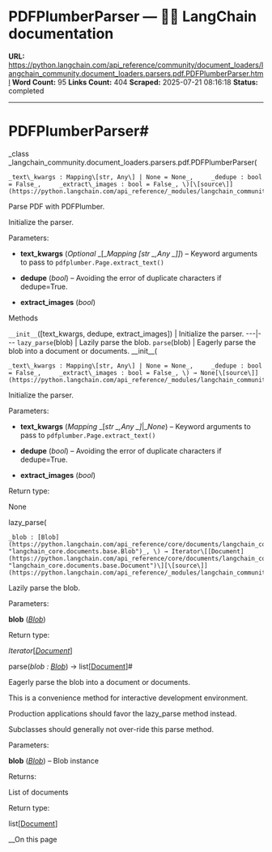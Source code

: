 # PDFPlumberParser — 🦜🔗 LangChain  documentation

**URL:** https://python.langchain.com/api_reference/community/document_loaders/langchain_community.document_loaders.parsers.pdf.PDFPlumberParser.html
**Word Count:** 95
**Links Count:** 404
**Scraped:** 2025-07-21 08:16:18
**Status:** completed

---

# PDFPlumberParser\#

_class _langchain\_community.document\_loaders.parsers.pdf.PDFPlumberParser\(

    _text\_kwargs : Mapping\[str, Any\] | None = None_,     _dedupe : bool = False_,     _extract\_images : bool = False_, \)[\[source\]](https://python.langchain.com/api_reference/_modules/langchain_community/document_loaders/parsers/pdf.html#PDFPlumberParser)\#     

Parse PDF with PDFPlumber.

Initialize the parser.

Parameters:     

  * **text\_kwargs** \(_Optional_ _\[__Mapping_ _\[__str_ _,__Any_ _\]__\]_\) – Keyword arguments to pass to `pdfplumber.Page.extract_text()`

  * **dedupe** \(_bool_\) – Avoiding the error of duplicate characters if dedupe=True.

  * **extract\_images** \(_bool_\)

Methods

`__init__`\(\[text\_kwargs, dedupe, extract\_images\]\) | Initialize the parser.   ---|---   `lazy_parse`\(blob\) | Lazily parse the blob.   `parse`\(blob\) | Eagerly parse the blob into a document or documents.      \_\_init\_\_\(

    _text\_kwargs : Mapping\[str, Any\] | None = None_,     _dedupe : bool = False_,     _extract\_images : bool = False_, \) → None[\[source\]](https://python.langchain.com/api_reference/_modules/langchain_community/document_loaders/parsers/pdf.html#PDFPlumberParser.__init__)\#     

Initialize the parser.

Parameters:     

  * **text\_kwargs** \(_Mapping_ _\[__str_ _,__Any_ _\]__|__None_\) – Keyword arguments to pass to `pdfplumber.Page.extract_text()`

  * **dedupe** \(_bool_\) – Avoiding the error of duplicate characters if dedupe=True.

  * **extract\_images** \(_bool_\)

Return type:     

None

lazy\_parse\(

    _blob : [Blob](https://python.langchain.com/api_reference/core/documents/langchain_core.documents.base.Blob.html#langchain_core.documents.base.Blob "langchain_core.documents.base.Blob")_, \) → Iterator\[[Document](https://python.langchain.com/api_reference/core/documents/langchain_core.documents.base.Document.html#langchain_core.documents.base.Document "langchain_core.documents.base.Document")\][\[source\]](https://python.langchain.com/api_reference/_modules/langchain_community/document_loaders/parsers/pdf.html#PDFPlumberParser.lazy_parse)\#     

Lazily parse the blob.

Parameters:     

**blob** \([_Blob_](https://python.langchain.com/api_reference/core/documents/langchain_core.documents.base.Blob.html#langchain_core.documents.base.Blob "langchain_core.documents.base.Blob")\)

Return type:     

_Iterator_\[[_Document_](https://python.langchain.com/api_reference/core/documents/langchain_core.documents.base.Document.html#langchain_core.documents.base.Document "langchain_core.documents.base.Document")\]

parse\(_blob : [Blob](https://python.langchain.com/api_reference/core/documents/langchain_core.documents.base.Blob.html#langchain_core.documents.base.Blob "langchain_core.documents.base.Blob")_\) → list\[[Document](https://python.langchain.com/api_reference/core/documents/langchain_core.documents.base.Document.html#langchain_core.documents.base.Document "langchain_core.documents.base.Document")\]\#     

Eagerly parse the blob into a document or documents.

This is a convenience method for interactive development environment.

Production applications should favor the lazy\_parse method instead.

Subclasses should generally not over-ride this parse method.

Parameters:     

**blob** \([_Blob_](https://python.langchain.com/api_reference/core/documents/langchain_core.documents.base.Blob.html#langchain_core.documents.base.Blob "langchain_core.documents.base.Blob")\) – Blob instance

Returns:     

List of documents

Return type:     

list\[[Document](https://python.langchain.com/api_reference/core/documents/langchain_core.documents.base.Document.html#langchain_core.documents.base.Document "langchain_core.documents.base.Document")\]

__On this page